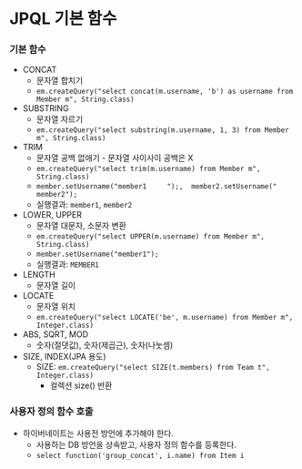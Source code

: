 # JPQL 기본 함수

### 기본 함수

- CONCAT
  - 문자열 합치기 
  - `em.createQuery("select concat(m.username, 'b') as username from Member m", String.class)`
- SUBSTRING
  - 문자열 자르기 
  - `em.createQuery("select substring(m.username, 1, 3) from Member m", String.class)`
- TRIM
  - 문자열 공백 없애기 - 문자열 사이사이 공백은 X
  - `em.createQuery("select trim(m.username) from Member m", String.class)`
  - `member.setUsername("member1     ");,  member2.setUsername("    member2");`
  - 실행결과: `member1`, `member2`
- LOWER, UPPER
  - 문자열 대문자, 소문자 변환 
  - `em.createQuery("select UPPER(m.username) from Member m", String.class)`
  - `member.setUsername("member1");`
  - 실행결과: `MEMBER1`
- LENGTH
  - 문자열 길이 
- LOCATE
  - 문자열 위치 
  - `em.createQuery("select LOCATE('be', m.username) from Member m", Integer.class)`
- ABS, SQRT, MOD
  - 숫자(절댓값), 숫자(제곱근), 숫자(나눗셈)
- SIZE, INDEX(JPA 용도)
  - SIZE: `em.createQuery("select SIZE(t.members) from Team t", Integer.class)`
    - 컬렉션 size() 반환 

### 사용자 정의 함수 호출

- 하이버네이트는 사용전 방언에 추가해야 한다.
  - 사용하는 DB 방언을 상속받고, 사용자 정의 함수를 등록한다.
  - `select function('group_concat', i.name) from Item i`






